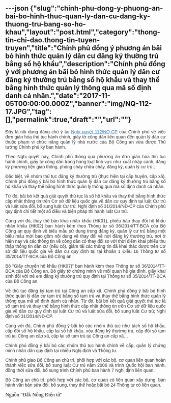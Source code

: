 ---json
{"slug":"chinh-phu-dong-y-phuong-an-bai-bo-hinh-thuc-quan-ly-dan-cu-dang-ky-thuong-tru-bang-so-ho-khau","layout":"post.html","category":"thong-tin-chi-dao.thong-tin-tuyen-truyen","title":"Chính phủ đồng ý phương án bãi bỏ hình thức quản lý dân cư đăng ký thường trú bằng sổ hộ khẩu","description":"Chính phủ đồng ý với phương án bãi bỏ hình thức quản lý dân cư đăng ký thường trú bằng sổ hộ khẩu và thay thế bằng hình thức quản lý thông qua mã số định danh cá nhân.","date":"2017-11-05T00:00:00.000Z","banner":"img/NQ-112-17.JPG","tag":[],"permalink":true,"draft":"","url":""}
---
<p style="color: rgb(51, 51, 51); font-family: Arial, sans-serif; text-align: justify;">Đây là nội dung đáng chú ý tại&nbsp;<a href="http://vanban.chinhphu.vn/portal/page/portal/chinhphu/hethongvanban?class_id=509&amp;_page=1&amp;mode=detail&amp;document_id=191704" style="color: rgb(51, 122, 183);">Nghị quyết 112/NQ-CP</a>&nbsp;của Chính phủ về việc đơn giản hóa thủ tục hành chính, giấy tờ công dân liên quan đến quản lý dân cư thuộc phạm vi chức năng quản lý nhà nước của Bộ Công an vừa được Thủ tướng Chính phủ ký ban hành.</p><p style="color: rgb(51, 51, 51); font-family: Arial, sans-serif; text-align: justify;">Theo Nghị quyết này, Chính phủ thông qua phương án đơn giản hóa thủ tục hành chính, giấy tờ công dân trong hàng loạt lĩnh vực như xuất nhập cảnh, đăng ký phương tiện giao thông, phòng cháy chữa cháy, đăng ký, quản lý cư trú…</p><p style="color: rgb(51, 51, 51); font-family: Arial, sans-serif; text-align: justify;">Đặc biệt, về nhóm thủ tục đăng ký thường trú (thực hiện tại cấp huyện, cấp xã), Chính phủ đồng ý bãi bỏ hình thức quản lý dân cư đăng ký thường trú bằng sổ hộ khẩu và thay thế bằng hình thức quản lý thông qua mã số định danh cá nhân.</p><p style="color: rgb(51, 51, 51); font-family: Arial, sans-serif; text-align: justify;">Từ đó, bãi bỏ kết quả giải quyết thủ tục là sổ hộ khẩu và thay thế bằng hình thức cập nhật thông tin trên Cơ sở dữ liệu quốc gia về dân cư quy định tại luật Cư trú và luật sửa đổi, bổ sung luật Cư trú; Nghị định số 31/2014/NĐ-CP của Chính phủ quy định chi tiết một số điều và biện pháp thi hành luật Cư trú.</p><p style="color: rgb(51, 51, 51); font-family: Arial, sans-serif; text-align: justify;">Cùng với đó, thay thế bản khai nhân khẩu (HK01), phiếu báo thay đổi hộ khẩu nhân khẩu (HK02) ban hành kèm theo Thông tư số 36/2014/TT-BCA của Bộ Công an quy định về biểu mẫu sử dụng trong đăng ký, quản lý cư trú bằng một biểu mẫu mới bao gồm nội dung về thay đổi về nơi đăng ký thường trú, nơi ở hiện nay và các thông tin về công dân có thay đổi so với thời điểm khai phiếu thu thập thông tin dân cư (nếu có), giảm tải các thông tin đã khai thác được trên Cơ sở dữ liệu quốc gia về dân cư quy định tại tại khoản 1 Điều 16 Thông tư số 35/2014/TT-BCA của Bộ Công an.</p><p style="color: rgb(51, 51, 51); font-family: Arial, sans-serif; text-align: justify;">Bỏ "Giấy chuyển hộ khẩu (HK07)” ban hành kèm theo Thông tư số 36/2014/TT-BCA của Bộ Công an. Bỏ giấy tờ chứng minh về mối quan hệ gia đình, giấy khai sinh đối với trẻ em đăng ký thường trú quy định tại Thông tư số 35/2014/TT-BCA của Bộ Công an.</p><p style="color: rgb(51, 51, 51); font-family: Arial, sans-serif; text-align: justify;">Về thủ tục đăng ký tạm trú tại Công an cấp xã, Chính phủ đồng ý bãi bỏ hình thức quản lý dân cư tạm trú bằng sổ tạm trú và thay thế bằng hình thức quản lý thông qua mã số định danh cá nhân. Từ đó, bãi bỏ kết quả giải quyết thủ tục là sổ tạm trú và thay thế bằng hình thức cập nhật thông tin trên Cơ sở dữ liệu quốc gia về dân cư quy định tại luật Cư trú và luật sửa đổi, bổ sung luật Cư trú; Nghị định số 31/2014/NĐ-CP.</p><p style="color: rgb(51, 51, 51); font-family: Arial, sans-serif; text-align: justify;">Cùng với đó, Chính phủ đồng ý bãi bỏ các nhóm thủ tục như tách sổ hộ khẩu, cấp đổi sổ hộ khẩu, cấp lại sổ hộ khẩu, xóa đăng ký thường trú, cấp đổi sổ tạm trú tại Công an cấp xã, cấp lại sổ tạm trú tại Công an cấp xã…</p><p style="color: rgb(51, 51, 51); font-family: Arial, sans-serif; text-align: justify;">Chính phủ đồng ý bãi bỏ các nhóm thủ tục hành chính về cấp, quản lý chứng minh nhân dân quy định tại nhiều Nghị định và Thông tư.</p><p style="color: rgb(51, 51, 51); font-family: Arial, sans-serif; text-align: justify;">Chính phủ giao Bộ Công an chủ trì, phối hợp với các bộ, cơ quan liên quan hoàn thành việc sửa đổi, bổ sung luật Cư trú năm 2006 và trình Quốc hội ban hành, đồng thời sửa đổi, bổ sung trình Chính phủ ban hành 7 Nghị định liên quan.</p><p style="color: rgb(51, 51, 51); font-family: Arial, sans-serif; text-align: justify;">Bộ Công an chủ trì, phối hợp với các bộ, cơ quan có liên quan xây dựng, ban hành văn bản sửa đổi, bổ sung, thay thế hoặc bãi bỏ 24 Thông tư có liên quan.</p><p class="MsoNormal"><span lang="EN-US" style="font-size:12.0pt;line-height:115%;
font-family:&quot;Times New Roman&quot;,&quot;serif&quot;;mso-ascii-theme-font:major-latin;
mso-hansi-theme-font:major-latin;mso-bidi-theme-font:major-latin;mso-ansi-language:
EN-US">Nguồn "Đắk Nông Điện tử"</span><span style="font-size:12.0pt;
line-height:115%;font-family:&quot;Times New Roman&quot;,&quot;serif&quot;;mso-ascii-theme-font:
major-latin;mso-hansi-theme-font:major-latin;mso-bidi-theme-font:major-latin"><o:p></o:p></span></p>